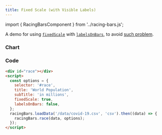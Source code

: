 ```yaml
---
title: Fixed Scale (with Visible Labels)
---
```


import { RacingBarsComponent } from '../racing-bars.js';

A demo for using [`fixedScale`](/docs/documentation/options#fixedscale) with [`labelsOnBars`](/docs/documentation/options#labelsonbars),
to avoid [such problem](./fixed-scale).

<!--truncate-->

### Chart

<div className="gallery">
  <RacingBarsComponent
    elementId="gallery-fixed-scale-labels"
    dataUrl="/data/covid-19.csv"
    dataType="csv"
    title="World Population"
    subTitle="in millions"
    fixedScale={true}
    labelsOnBars={false}
/>

</div>

### Code

```html {7,8}
<div id="race"></div>
<script>
  const options = {
    selector: '#race',
    title: 'World Population',
    subTitle: 'in millions',
    fixedScale: true,
    labelsOnBars: false,
  };
  racingBars.loadData('/data/covid-19.csv', 'csv').then((data) => {
    racingBars.race(data, options);
  });
</script>
```
